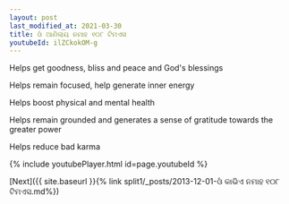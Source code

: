 ```yaml
---
layout: post
last_modified_at: 2021-03-30
title: ଓଁ ଆଣିଲାୟ ନମାହ ୧୦୮ ଟିମଏସ
youtubeId: ilZCkokOM-g
---
```

 
 
Helps get goodness, bliss and peace and God's blessings
 
Helps remain focused, help generate inner energy 
 
Helps boost physical and mental health 
 
Helps remain grounded and generates a sense of gratitude towards the greater power 
 
Helps reduce bad karma
 
 
 
 


{% include youtubePlayer.html id=page.youtubeId %}
 
[Next]({{ site.baseurl }}{% link  split1/_posts/2013-12-01-ଓଁ କାଭିଏ ନମାହ ୧୦୮ ଟିମଏସ.md%})
 
